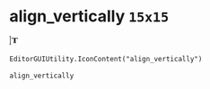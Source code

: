 # align_vertically `15x15`
<img src="/img/align_vertically.png" width=15 height=15>

``` CSharp
EditorGUIUtility.IconContent("align_vertically")
```
```
align_vertically
```
